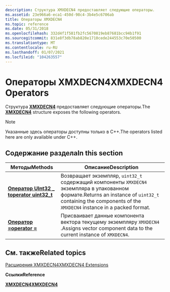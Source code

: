 ```yaml
---
description: Структура XMXDECN4 предоставляет следующие операторы.
ms.assetid: 23e966a6-eca1-450d-98c4-3b4e5c6706ab
title: Операторы XMXDECN4
ms.topic: reference
ms.date: 05/31/2018
ms.openlocfilehash: 332d4f1f581fb2fc5670819eb87681bcc94b1f91
ms.sourcegitcommit: 831e8f3db78ab820e1710cede244553c70e50500
ms.translationtype: MT
ms.contentlocale: ru-RU
ms.lasthandoff: 01/07/2021
ms.locfileid: "104263557"
---
```

# <a name="xmxdecn4-operators"></a><span data-ttu-id="74cf3-103">Операторы XMXDECN4</span><span class="sxs-lookup"><span data-stu-id="74cf3-103">XMXDECN4 Operators</span></span>

<span data-ttu-id="74cf3-104">Структура [**XMXDECN4**](/windows/win32/api/directxpackedvector/ns-directxpackedvector-xmxdecn4) предоставляет следующие операторы.</span><span class="sxs-lookup"><span data-stu-id="74cf3-104">The [**XMXDECN4**](/windows/win32/api/directxpackedvector/ns-directxpackedvector-xmxdecn4) structure exposes the following operators.</span></span>

> [!Note]  
> <span data-ttu-id="74cf3-105">Указанные здесь операторы доступны только в C++.</span><span class="sxs-lookup"><span data-stu-id="74cf3-105">The operators listed here are only available under C++.</span></span>

 

## <a name="in-this-section"></a><span data-ttu-id="74cf3-106">Содержание раздела</span><span class="sxs-lookup"><span data-stu-id="74cf3-106">In this section</span></span>



| <span data-ttu-id="74cf3-107">Методы</span><span class="sxs-lookup"><span data-stu-id="74cf3-107">Methods</span></span>                                                             | <span data-ttu-id="74cf3-108">Описание</span><span class="sxs-lookup"><span data-stu-id="74cf3-108">Description</span></span>                                                                                                            |
|---------------------------------------------------------------------|------------------------------------------------------------------------------------------------------------------------|
| [<span data-ttu-id="74cf3-109">**Оператор UInt32 \_ t**</span><span class="sxs-lookup"><span data-stu-id="74cf3-109">**operator uint32\_t**</span></span>](/windows/win32/api/directxpackedvector/nf-directxpackedvector-xmxdecn4-operatoruint32_t)<br/> | <span data-ttu-id="74cf3-110">Возвращает экземпляр, `uint32_t` содержащий компоненты `XMXDECN4` экземпляра в упакованном формате.</span><span class="sxs-lookup"><span data-stu-id="74cf3-110">Returns an instance of `uint32_t` containing the components of the `XMXDECN4` instance in a packed format.</span></span> <br/> |
| [<span data-ttu-id="74cf3-111">**Оператор =**</span><span class="sxs-lookup"><span data-stu-id="74cf3-111">**operator =**</span></span>](xmxdecn4-operator-eq.md)<br/>               | <span data-ttu-id="74cf3-112">Присваивает данные компонента вектора текущему экземпляру `XMXDECN4` .</span><span class="sxs-lookup"><span data-stu-id="74cf3-112">Assigns vector component data to the current instance of `XMXDECN4`.</span></span> <br/>                                       |



 

## <a name="related-topics"></a><span data-ttu-id="74cf3-113">См. также</span><span class="sxs-lookup"><span data-stu-id="74cf3-113">Related topics</span></span>

<dl> <dt>

[<span data-ttu-id="74cf3-114">Расширения XMXDECN4</span><span class="sxs-lookup"><span data-stu-id="74cf3-114">XMXDECN4 Extensions</span></span>](ovw-xmxdecn4-extensions.md)
</dt> <dt>

<span data-ttu-id="74cf3-115">**Ссылки**</span><span class="sxs-lookup"><span data-stu-id="74cf3-115">**Reference**</span></span>
</dt> <dt>

[<span data-ttu-id="74cf3-116">**XMXDECN4**</span><span class="sxs-lookup"><span data-stu-id="74cf3-116">**XMXDECN4**</span></span>](/windows/win32/api/directxpackedvector/ns-directxpackedvector-xmxdecn4)
</dt> </dl>

 

 
